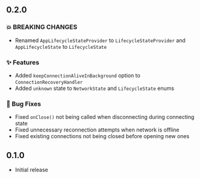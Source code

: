 ## 0.2.0

### 💥 BREAKING CHANGES

- Renamed `AppLifecycleStateProvider` to `LifecycleStateProvider` and `AppLifecycleState` to `LifecycleState`

### ✨ Features

- Added `keepConnectionAliveInBackground` option to `ConnectionRecoveryHandler`
- Added `unknown` state to `NetworkState` and `LifecycleState` enums

### 🐛 Bug Fixes

- Fixed `onClose()` not being called when disconnecting during connecting state
- Fixed unnecessary reconnection attempts when network is offline
- Fixed existing connections not being closed before opening new ones

## 0.1.0

- Initial release
